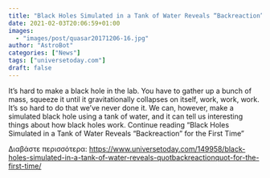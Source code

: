 ```yaml
---
title: "Black Holes Simulated in a Tank of Water Reveals “Backreaction” for the First Time"
date: 2021-02-03T20:06:59+01:00
images:
  - "images/post/quasar20171206-16.jpg"
author: "AstroBot"
categories: ["News"]
tags: ["universetoday.com"]
draft: false
---
```


It’s hard to make a black hole in the lab. You have to gather up a bunch of mass, squeeze it until it gravitationally collapses on itself, work, work, work. It’s so hard to do that we’ve never done it. We can, however, make a simulated black hole using a tank of water, and it can tell us interesting things about how black holes work. Continue reading “Black Holes Simulated in a Tank of Water Reveals “Backreaction” for the First Time” 

Διαβάστε περισσότερα: https://www.universetoday.com/149958/black-holes-simulated-in-a-tank-of-water-reveals-quotbackreactionquot-for-the-first-time/
